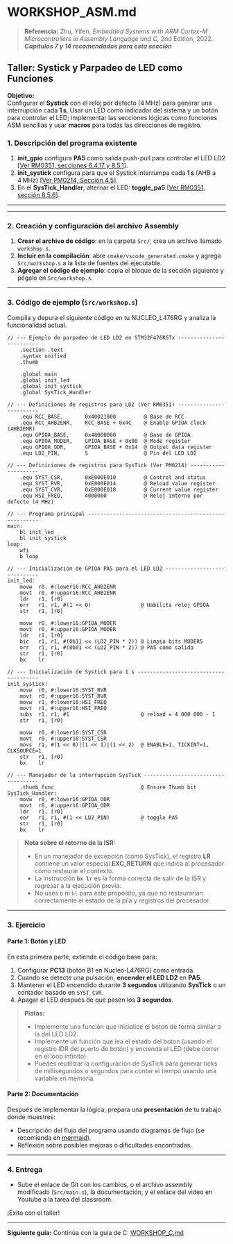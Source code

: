 # WORKSHOP_ASM.md
> **Referencia:**
> Zhu, Yifen. *Embedded Systems with ARM Cortex-M Microcontrollers in Assembly Language and C*, 2nd Edition, 2022. ***Capítulos 7 y 14 recomendados para esta sección***

## Taller: Systick y Parpadeo de LED como Funciones

**Objetivo:**  
Configurar el **Systick** con el reloj por defecto (4 MHz) para generar una interrupción cada **1 s**, Usar un LED como indicador del sistema y un botón para controlar el LED; implementar las secciones lógicas como funciones ASM sencillas y usar **macros** para todas las direcciones de registro.

### 1. Descripción del programa existente

1. **init_gpio** configura **PA5** como salida push-pull para controlar el LED LD2 [[Ver RM0351, secciones 6.4.17 y 8.5.1](https://www.st.com/resource/en/reference_manual/rm0351-stm32l47xxx-stm32l48xxx-stm32l49xxx-and-stm32l4axxx-advanced-armbased-32bit-mcus-stmicroelectronics.pdf)].
2. **init_systick** configura para que el Systick interrumpa cada **1 s** (AHB a 4 MHz) [[Ver PM0214, Sección 4.5](https://www.st.com/resource/en/programming_manual/pm0214-stm32-cortexm4-mcus-and-mpus-programming-manual-stmicroelectronics.pdf)].
3. En el **SysTick_Handler**, alternar el LED: **toggle_pa5** [[Ver RM0351, sección 8.5.6](https://www.st.com/resource/en/reference_manual/rm0351-stm32l47xxx-stm32l48xxx-stm32l49xxx-and-stm32l4axxx-advanced-armbased-32bit-mcus-stmicroelectronics.pdf)].  

---


---

### 2. Creación y configuración del archivo Assembly

1. **Crear el archivo de código**: en la carpeta `Src/`, crea un archivo llamado `workshop.s`.
2. **Incluir en la compilación**: abre `cmake/vscode_generated.cmake` y agrega `Src/workshop.s` a la lista de fuentes del ejecutable.
3. **Agregar el código de ejemplo**: copia el bloque de la sección siguiente y pégalo en `Src/workshop.s`.

---

### 3. Código de ejemplo (`Src/workshop.s`)

Compila y depura el siguiente código en tu NUCLEO_L476RG y analiza la funcionalidad actual.
```assembly
// --- Ejemplo de parpadeo de LED LD2 en STM32F476RGTx -------------------------
    .section .text
    .syntax unified
    .thumb

    .global main
    .global init_led
    .global init_systick
    .global SysTick_Handler

// --- Definiciones de registros para LD2 (Ver RM0351) -------------------------
    .equ RCC_BASE,       0x40021000         @ Base de RCC
    .equ RCC_AHB2ENR,    RCC_BASE + 0x4C    @ Enable GPIOA clock (AHB2ENR)
    .equ GPIOA_BASE,     0x48000000         @ Base de GPIOA
    .equ GPIOA_MODER,    GPIOA_BASE + 0x00  @ Mode register
    .equ GPIOA_ODR,      GPIOA_BASE + 0x14  @ Output data register
    .equ LD2_PIN,        5                  @ Pin del LED LD2

// --- Definiciones de registros para SysTick (Ver PM0214) ---------------------
    .equ SYST_CSR,       0xE000E010         @ Control and status
    .equ SYST_RVR,       0xE000E014         @ Reload value register
    .equ SYST_CVR,       0xE000E018         @ Current value register
    .equ HSI_FREQ,       4000000            @ Reloj interno por defecto (4 MHz)

// --- Programa principal ------------------------------------------------------
main:
    bl init_led
    bl init_systick
loop:
    wfi
    b loop

// --- Inicialización de GPIOA PA5 para el LED LD2 -----------------------------
init_led:
    movw  r0, #:lower16:RCC_AHB2ENR
    movt  r0, #:upper16:RCC_AHB2ENR
    ldr   r1, [r0]
    orr   r1, r1, #(1 << 0)                @ Habilita reloj GPIOA
    str   r1, [r0]

    movw  r0, #:lower16:GPIOA_MODER
    movt  r0, #:upper16:GPIOA_MODER
    ldr   r1, [r0]
    bic   r1, r1, #(0b11 << (LD2_PIN * 2)) @ Limpia bits MODER5
    orr   r1, r1, #(0b01 << (LD2_PIN * 2)) @ PA5 como salida
    str   r1, [r0]
    bx    lr

// --- Inicialización de Systick para 1 s --------------------------------------
init_systick:
    movw  r0, #:lower16:SYST_RVR
    movt  r0, #:upper16:SYST_RVR
    movw  r1, #:lower16:HSI_FREQ
    movt  r1, #:upper16:HSI_FREQ
    subs  r1, r1, #1                       @ reload = 4 000 000 - 1
    str   r1, [r0]

    movw  r0, #:lower16:SYST_CSR
    movt  r0, #:upper16:SYST_CSR
    movs  r1, #(1 << 0)|(1 << 1)|(1 << 2)  @ ENABLE=1, TICKINT=1, CLKSOURCE=1
    str   r1, [r0]
    bx    lr

// --- Manejador de la interrupción SysTick ------------------------------------
    .thumb_func                            @ Ensure Thumb bit
SysTick_Handler:
    movw  r0, #:lower16:GPIOA_ODR
    movt  r0, #:upper16:GPIOA_ODR
    ldr   r1, [r0]
    eor   r1, r1, #(1 << LD2_PIN)          @ toggle PA5
    str   r1, [r0]
    bx    lr

```

> **Nota sobre el retorno de la ISR:**  
> - En un manejador de excepción (como SysTick), el registro **LR** contiene un valor especial **EXC_RETURN** que indica al procesador cómo restaurar el contexto.  
> - La instrucción **`bx lr`** es la forma correcta de salir de la ISR y regresar a la ejecución previa.  
> - No uses `b` ni `bl` para este propósito, ya que no restaurarían correctamente el estado de la pila y registros del procesador.

---

### 3. Ejercicio 

#### Parte 1: Botón y LED

En esta primera parte, extiende el código base para:

1. Configurar **PC13** (botón B1 en Nucleo‑L476RG) como entrada.
2. Cuando se detecte una pulsación, **encender el LED LD2** en **PA5**.
3. Mantener el LED encendido durante **3 segundos** utilizando **SysTick** o un contador basado en `SYST_CVR`.
4. Apagar el LED después de que pasen los **3 segundos**.

> **Pistas:**
> - Implemente una función que inicialice el boton de forma similar a la del LED LD2.
> - Implemente un función que lea el estado del boton (usando el registro IDR del puerto de botón) y encienda el LED (debe correr en el loop infinito).
> - Puedes reutilizar la configuración de SysTick para generar ticks de millisegundos o segundos para contar el tiempo usando una variable en memoria.

#### Parte 2: Documentación

Después de implementar la lógica, prepara una **presentación** de tu trabajo donde muestres:

- Descripción del flujo del programa usando diagramas de flujo (se recomienda en [mermaid](https://mermaid.live/)).
- Reflexión sobre posibles mejoras o dificultades encontradas.

---

### 4. Entrega

- Sube el enlace de Git con los cambios, o el archivo assembly modificado (`Src/main.s`), la documentación, y el enlace del video en Youtube a la tarea del classroom.

¡Éxito con el taller!

---

**Siguiente guía:**
Continúa con la guía de C: [WORKSHOP_C.md](4_WORKSHOP_C.md)
